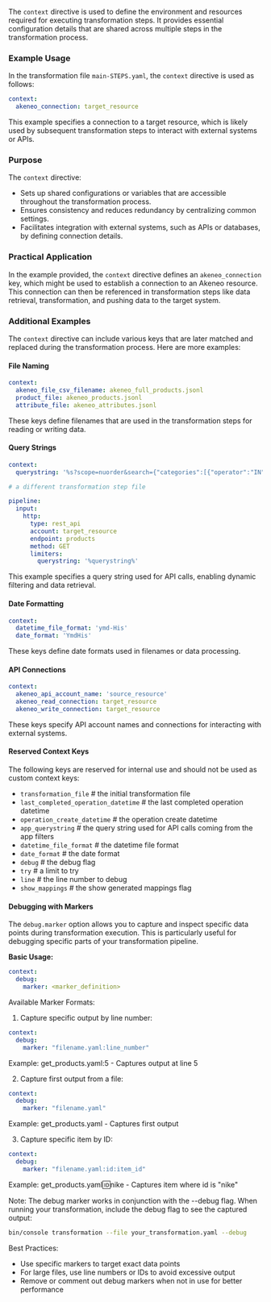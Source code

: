The `context` directive is used to define the environment and resources required for executing transformation steps. It provides essential configuration details that are shared across multiple steps in the transformation process.

### Example Usage
In the transformation file `main-STEPS.yaml`, the `context` directive is used as follows:

```yaml
context:
  akeneo_connection: target_resource
```

This example specifies a connection to a target resource, which is likely used by subsequent transformation steps to interact with external systems or APIs.

### Purpose
The `context` directive:
- Sets up shared configurations or variables that are accessible throughout the transformation process.
- Ensures consistency and reduces redundancy by centralizing common settings.
- Facilitates integration with external systems, such as APIs or databases, by defining connection details.

### Practical Application
In the example provided, the `context` directive defines an `akeneo_connection` key, which might be used to establish a connection to an Akeneo resource. This connection can then be referenced in transformation steps like data retrieval, transformation, and pushing data to the target system.

### Additional Examples
The `context` directive can include various keys that are later matched and replaced during the transformation process. Here are more examples:

#### File Naming
```yaml
context:
  akeneo_file_csv_filename: akeneo_full_products.jsonl
  product_file: akeneo_products.jsonl
  attribute_file: akeneo_attributes.jsonl
```
These keys define filenames that are used in the transformation steps for reading or writing data.

#### Query Strings
```yaml
context:
  querystring: '%s?scope=nuorder&search={"categories":[{"operator":"IN","value":["nuorder"]}],"sales_status":[{"operator":"NOT IN","value":["8","08"]}]}'

# a different transformation step file

pipeline:
  input:
    http:
      type: rest_api
      account: target_resource
      endpoint: products
      method: GET
      limiters:
        querystring: '%querystring%'
```

This example specifies a query string used for API calls, enabling dynamic filtering and data retrieval.

#### Date Formatting
```yaml
context:
  datetime_file_format: 'ymd-His'
  date_format: 'YmdHis'
```
These keys define date formats used in filenames or data processing.

#### API Connections
```yaml
context:
  akeneo_api_account_name: 'source_resource'
  akeneo_read_connection: target_resource
  akeneo_write_connection: target_resource
```

These keys specify API account names and connections for interacting with external systems.

#### Reserved Context Keys

The following keys are reserved for internal use and should not be used as custom context keys:


- `transformation_file` # the initial transformation file
- `last_completed_operation_datetime` # the last completed operation datetime
- `operation_create_datetime` # the operation create datetime
- `app_querystring` # the query string used for API calls coming from the app filters
- `datetime_file_format` # the datetime file format
- `date_format` # the date format
- `debug` # the debug flag
- `try` # a limit to try
- `line` # the line number to debug
- `show_mappings` # the show generated mappings flag

#### Debugging with Markers

The `debug.marker` option allows you to capture and inspect specific data points during transformation execution. This is particularly useful for debugging specific parts of your transformation pipeline.

**Basic Usage:**
```yaml
context:
  debug:
    marker: <marker_definition>
```

Available Marker Formats:

1. Capture specific output by line number:
  ```yaml
  context:
    debug:
      marker: "filename.yaml:line_number"
  ```
Example: get_products.yaml:5 - Captures output at line 5

2. Capture first output from a file:
  ```yaml
  context:
    debug:
      marker: "filename.yaml"
  ```
Example: get_products.yaml - Captures first output

3. Capture specific item by ID:
  ```yaml
  context:
    debug:
      marker: "filename.yaml:id:item_id"
  ```
Example: get_products.yaml:id:nike - Captures item where id is "nike"

Note: The debug marker works in conjunction with the --debug flag. When running your transformation, include the debug flag to see the captured output:

```bash
bin/console transformation --file your_transformation.yaml --debug
```
Best Practices:

- Use specific markers to target exact data points
- For large files, use line numbers or IDs to avoid excessive output
- Remove or comment out debug markers when not in use for better performance